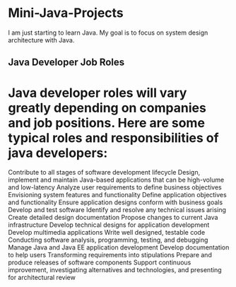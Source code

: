 # Mini-Java-Projects
I am just starting to learn Java. My goal is to focus on system design architecture with Java.


## Java Developer Job Roles
# Java developer roles will vary greatly depending on companies and job positions. Here are some typical roles and responsibilities of java developers:

Contribute to all stages of software development lifecycle
Design, implement and maintain Java-based applications that can be high-volume and low-latency
Analyze user requirements to define business objectives
Envisioning system features and functionality
Define application objectives and functionality
Ensure application designs conform with business goals
Develop and test software
Identify and resolve any technical issues arising
Create detailed design documentation
Propose changes to current Java infrastructure
Develop technical designs for application development
Develop multimedia applications
Write well designed, testable code
Conducting software analysis, programming, testing, and debugging
Manage Java and Java EE application development
Develop documentation to help users
Transforming requirements into stipulations
Prepare and produce releases of software components
Support continuous improvement, investigating alternatives and technologies, and presenting for architectural review
